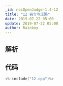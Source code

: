 ```yaml
---
_id: noiOpenJudge-1.4-12
title: "12 骑车与走路"
date: 2019-07-22 05:00
update: 2019-07-22 05:00
author: Rainboy
---
```


## 解析

## 代码

```c
<%-include("12.cpp")%>
```

